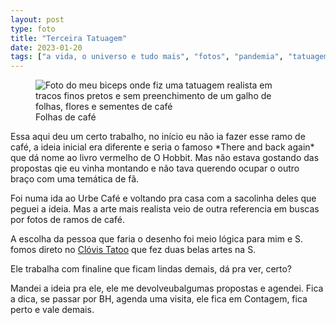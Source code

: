 ```yaml
---
layout: post
type: foto
title: "Terceira Tatuagem"
date: 2023-01-20
tags: ["a vida, o universo e tudo mais", "fotos", "pandemia", "tatuagem"]
---
```

<figure class="gallery">
            <img src="{{ site.baseurl }}/assets/fotos/2023/01/20230120_224839.jpg" alt="Foto do meu biceps onde fiz uma tatuagem realista em tracos finos pretos e sem preenchimento de um galho de folhas, flores e sementes de café" title="Folhas de café">
            <figcaption>Folhas de café</figcaption>
</figure>
Essa aqui deu um certo trabalho, no início eu não ia fazer esse ramo de café, a ideia inicial era diferente e seria o famoso *There and back again* que dá nome ao livro vermelho de O Hobbit. Mas não estava gostando das propostas qie eu vinha montando e não tava querendo ocupar o outro braço com uma temática de fã.  

Foi numa ida ao Urbe Café e voltando pra casa com a sacolinha deles que peguei a ideia. Mas a arte mais realista veio de outra referencia em buscas por fotos de ramos de café.  

A escolha da pessoa que faria o desenho foi meio lógica para mim e S. fomos direto no [Clóvis Tatoo](https://www.instagram.com/clovisrodtattoo?igsh=bWo3d3YxNmh6Z3Rp) que fez duas belas artes na S.  

Ele trabalha com finaline que ficam lindas demais, dá pra ver, certo?  

Mandei a ideia pra ele, ele me devolveubalgumas propostas e agendei. Fica a dica, se passar por BH, agenda uma visita, ele fica em Contagem, fica perto e vale demais.